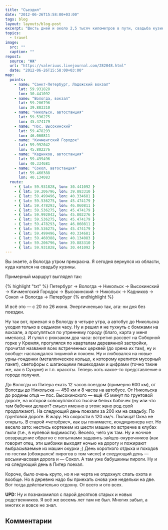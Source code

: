 ```yaml
---
title: "Съездил"
date: "2012-06-26T15:58:00+03:00"
tags: blog
layout: layouts/blog-post
excerpt: "Шесть дней и около 2,5 тысяч километров в пути, свадьба кузины и возвращение домой в Петербург"
topics:
  - travel
image:
  src: ""
  caption: ""
repost:
  source: "ЖЖ"
  url: "https://valeriuus.livejournal.com/282048.html"
  date: "2012-06-26T15:58:00+03:00"
map:
  points:
    - name: "Санкт-Петербург, Ладожский вокзал"
      lat: 59.931828
      lon: 30.441092
    - name: "Вологда, вокзал"
      lat: 59.206796
      lon: 39.883310
    - name: "Никольск, автостанция"
      lat: 59.536275
      lon: 45.474179
    - name: "Пос. Высокинский"
      lat: 59.478293
      lon: 46.060811
    - name: "Кичменгский Городок"
      lat: 59.992042
      lon: 45.802276
    - name: "Кадников, автостанция"
      lat: 59.499496
      lon: 40.334681
    - name: "Сокол, автостанция"
      lat: 59.460388
      lon: 40.134083
  route:
    - { lat: 59.931828, lon: 30.441092 }
    - { lat: 59.206796, lon: 39.883310 }
    - { lat: 59.499496, lon: 40.334681 }
    - { lat: 59.536275, lon: 45.474179 }
    - { lat: 59.478293, lon: 46.060811 }
    - { lat: 59.536275, lon: 45.474179 }
    - { lat: 59.992042, lon: 45.802276 }
    - { lat: 59.536275, lon: 45.474179 }
    - { lat: 59.478293, lon: 46.060811 }
    - { lat: 59.536275, lon: 45.474179 }
    - { lat: 59.499496, lon: 40.334681 }
    - { lat: 59.460388, lon: 40.134083 }
    - { lat: 59.206796, lon: 39.883310 }
    - { lat: 59.931828, lon: 30.441092 }
---
```


<p class="drop-cap">
Вы знаете, а Вологда утром прекрасна. Я сегодня вернулся из области, куда катался на свадьбу кузины.
</p>

Примерный маршрут выглядел так:

<div class="code-frame">
{% highlight "txt" %}
Петербург     → Вологда               → Никольск →
Высокинский   → Кичменгский Городок   → Высокинский →
Никольск      → Кадников              → Сокол →
Вологда       → Петербург
{% endhighlight %}

</div>

И всё это — с 20 по 26 июня. Энергичненько так, ага: ни дня без поездки.

Ну так вот, приехал я в Вологду в четыре утра, а автобус до Никольска уходил только в седьмом часу. Ну и решил я не тухнуть с бомжами на вокзале, а прогуляться по утреннему городу (благо, карта у меня имелась). И гулял с рюкзаком два часа: встретил рассвет на Соборной горке у Кремля, прогулялся по кварталам деревянной застройки, прочитал названия всех встреченных церквей (до хрена их там), ну и вообще: наслаждался тишиной и покоем. Ну и любовался на новые урны-гондонки (металлическое кольцо, к которому крепится мусорный пакет), светофоры с шагающими пешеходами и цифрами (точно такие же, как в Сухуме) и т.п. красоты. Теперь хоть какое-то представление о городе получил.

До Вологды из Питера ехать 12 часов поездом (примерно 600 км), от Вологды до Никольска — 450 км и 8 часов на автобусе. От Никольска до родины отца — пос. Высокинского — ещё 45 минут по грунтовой дороге, на которой совокупляются тысячи белых бабочек (ну или что там бабочки делают? смысл именно в этом: явно род свой продолжают). На следующий день поехали за 200 км на свадьбу. По грунтовой дороге. В жару. На скорости в 120 км/ч. Пылища! Окна не открыть. В старой «четвёрке», как вы понимаете, кондиционера нет. Но весело зато: нестись кортежем из шести машин по встречке в клубах пыли (т.е., в нулевой видимости). Весело, чего уж там. Ну и ночное возвращение обратно с попытками задавить зайцев-окурочников (как говорит отец, эти шибзики выходят ночью на дорогу и пожирают выбрасываемые из машин окурки ;) День короткого отдыха и походов по гостям (обожрался! пирогов в том числе) и следующий день — восьмичасовая дорога и — Сокол. А там уже бабушкины пироги. Ну и на следующий день в Питер поехал.

Короче, было очень круто, но я ни черта не отдохнул: спать охота и вообще. Но в деревню надо бы приехать снова уже недельки на две. Вот тогда действительно отдохну. От всего и ото всех.

**UPD:** Ну и познакомился с парой десятков старых и новых родственников. Я всё же восемь лет там не был. Многих забыл, а многих и вовсе не знал.

## Комментарии

<div data-lj-comment-embed="valeriuus--282048--532928" data-domain="valeriuus.livejournal.com" data-journal="valeriuus" data-post-id="282048" data-comment-id="532928" ></div>

<div data-lj-comment-embed="valeriuus--282048--533184" data-domain="valeriuus.livejournal.com" data-journal="valeriuus" data-post-id="282048" data-comment-id="533184" ></div>

<script async src="https://l-stat.livejournal.net/js/??sdk.js?v=2"></script>
